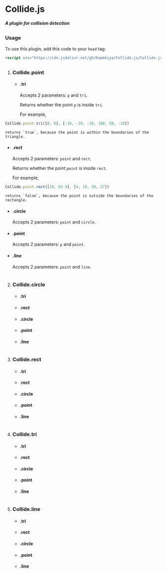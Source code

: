# Collide.js
##### A plugin for collision detection
##

### Usage
To use this plugin, add this code to your `head` tag:
```html
<script src="https://cdn.jsdelivr.net/gh/Kaamkiya/Collide.js/Collide.js"></script>
```
##

1. ### Collide.point
   * #### .tri
     Accepts 2 parameters: `p` and `tri`.

     Returns whether the point `p` is inside `tri`.

     For example,

```js
Collide.point.tri([0, 0], [-10, -10, -30, 100, 50, -10])
```

    returns `true`, because the point is within the boundaries of the triangle. 
    
   * #### .rect
     Accepts 2 parameters: `point` and `rect`.
     
     Returns whether the point `point` is inside `rect`.

     For example,

```js
Collide.point.rect([10, 63.4], [4, 10, 50, 37])
```

    returns `false`, because the point is outside the boundaries of the rectangle. 
    
   * #### .circle
     Accepts 2 parameters: `point` and `circle`.
     
   * #### .point
     Accepts 2 parameters: `p` and `point`.
   * #### .line
     Accepts 2 parameters: `point` and `line`.
#
2. ### Collide.circle
   * #### .tri
   * #### .rect
   * #### .circle
   * #### .point
   * #### .line
#
3. ### Collide.rect
   * #### .tri
   * #### .rect
   * #### .circle
   * #### .point
   * #### .line
#
4. ### Collide.tri
   * #### .tri
   * #### .rect
   * #### .circle
   * #### .point
   * #### .line
#
5. ### Collide.line
   * #### .tri
   * #### .rect
   * #### .circle
   * #### .point
   * #### .line
